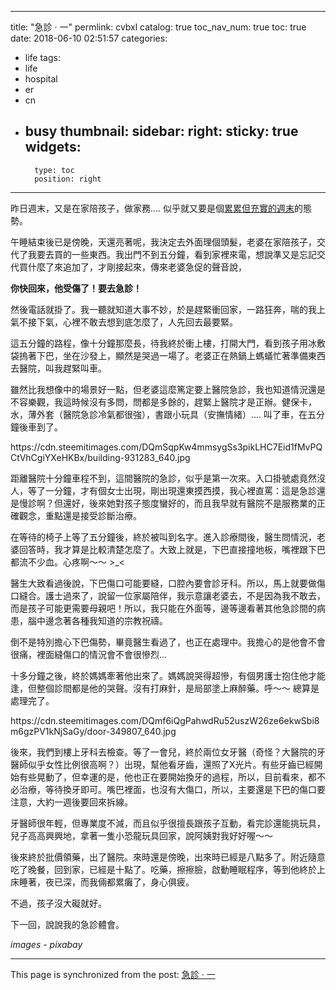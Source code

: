 
---
title: "急診 · 一"
permlink: cvbxl
catalog: true
toc_nav_num: true
toc: true
date: 2018-06-10 02:51:57
categories:
- life
tags:
- life
- hospital
- er
- cn
- busy
thumbnail: 
sidebar:
    right:
        sticky: true
widgets:
    -
        type: toc
        position: right
---


昨日週末，又是在家陪孩子，做家務.... 似乎就又要是個[累累但充實的週末](https://steemit.com/weekend/@deanliu/2v4mer)的態勢。

午睡結束後已是傍晚，天還亮著呢，我決定去外面理個頭髮，老婆在家陪孩子，交代了我要去買的一些東西。我出門不到五分鐘，看到家裡來電，想說準又是忘記交代買什麼了來追加了，才剛接起來，傳來老婆急促的聲音說，

**你快回來，他受傷了！要去急診！**

然後電話就掛了。我一聽就知道大事不妙，於是趕緊衝回家，一路狂奔，喘的我上氣不接下氣，心裡不敢去想到底怎麼了，人先回去最要緊。

這五分鐘的路程，像十分鐘那麼長，待我終於衝上樓，打開大門，看到孩子用冰敷袋摀著下巴，坐在沙發上，顯然是哭過一場了。老婆正在熱鍋上螞蟻忙著準備東西去醫院，叫我趕緊叫車。

雖然比我想像中的場景好一點，但老婆這麼篤定要上醫院急診，我也知道情況還是不容樂觀，我這時候沒有多問，問都是多餘的，趕緊上醫院才是正辦。健保卡，水，薄外套（醫院急診冷氣都很強），書跟小玩具（安撫情緒）.... 叫了車，在五分鐘後車到了。

<div class=pull-left>https://cdn.steemitimages.com/DQmSqpKw4mmsygSs3pikLHC7Eid1fMvPQCtVhCgiYXeHKBx/building-931283_640.jpg</div>

距離醫院十分鐘車程不到，這間醫院的急診，似乎是第一次來。入口掛號處竟然沒人，等了一分鐘，才有個女士出現，剛出現還東摸西摸，我心裡直罵：這是急診還是慢診啊？但還好，後來她對孩子態度蠻好的，而且我早就有醫院不是服務業的正確觀念，重點還是接受診斷治療。

在等待的椅子上等了五分鐘後，終於被叫到名字。進入診療間後，醫生問情況，老婆回答時，我才算是比較清楚怎麼了。大致上就是，下巴直接撞地板，嘴裡跟下巴都流不少血。心疼啊～～ >_<

醫生大致看過後說，下巴傷口可能要縫，口腔內要會診牙科。所以，馬上就要做傷口縫合。護士過來了，說留一位家屬陪伴，我示意讓老婆去，不是因為我不敢去，而是孩子可能更需要母親吧！所以，我只能在外面等，邊等邊看著其他急診間的病患，腦中邊念著各種我知道的宗教祝禱。

倒不是特別擔心下巴傷勢，畢竟醫生看過了，也正在處理中。我擔心的是他會不會很痛，裡面縫傷口的情況會不會很慘烈... 

十多分鐘之後，終於媽媽牽著他出來了。媽媽說哭得超慘，有個男護士抱住他才能逢，但整個診間都是他的哭聲。沒有打麻針，是局部塗上麻醉藥。呼～～ 總算是處理完了。

<div class=pull-right>https://cdn.steemitimages.com/DQmf6iQgPahwdRu52uszW26ze6ekwSbi8m6gzPV1kNjSaGy/door-349807_640.jpg</div>

後來，我們到樓上牙科去檢查。等了一會兒，終於兩位女牙醫（奇怪？大醫院的牙醫師似乎女性比例很高啊？）出現，幫他看牙齒，還照了X光片。有些牙齒已經開始有些晃動了，但幸運的是，他也正在要開始換牙的過程，所以，目前看來，都不必治療，等待換牙即可。嘴巴裡面，也沒有大傷口，所以，主要還是下巴的傷口要注意，大約一週後要回來拆線。

牙醫師很年輕，但專業度不減，而且似乎很擅長跟孩子互動，看完診還能挑玩具，兒子高高興興地，拿著一隻小恐龍玩具回家，說阿姨對我好好喔～～

後來終於批價領藥，出了醫院。來時還是傍晚，出來時已經是八點多了。附近隨意吃了晚餐，回到家，已經是十點了。吃藥，擦擦臉，啟動睡眠程序，等到他終於上床睡著，夜已深，而我倆都累癱了，身心俱疲。

不過，孩子沒大礙就好。

下一回，說說我的急診體會。

*images - pixabay*

- - -

This page is synchronized from the post: [急診 · 一](https://steemit.com/@deanliu/cvbxl)
